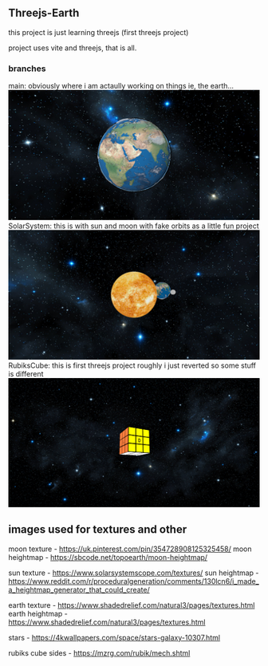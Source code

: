 ## Threejs-Earth

this project is just learning threejs (first threejs project)

project uses vite and threejs, that is all.

### branches 
main: obviously where i am actaully working on things ie, the earth...
![image of the earth from website](/previews/earthwebsite.png)
SolarSystem: this is with sun and moon with fake orbits as a little fun project
![image of the solar system from website](/previews/solarsystem.png)
RubiksCube: this is first threejs project roughly i just reverted so some stuff is different
![image of rubiks cube from website](/previews/rubikscube.png)


## images used for textures and other

moon texture - https://uk.pinterest.com/pin/354728908125325458/
moon heightmap - https://sbcode.net/topoearth/moon-heightmap/

sun texture - https://www.solarsystemscope.com/textures/
sun heightmap - https://www.reddit.com/r/proceduralgeneration/comments/130lcn6/i_made_a_heightmap_generator_that_could_create/

earth texture - https://www.shadedrelief.com/natural3/pages/textures.html
earth heightmap - https://www.shadedrelief.com/natural3/pages/textures.html

stars - https://4kwallpapers.com/space/stars-galaxy-10307.html

rubiks cube sides - https://mzrg.com/rubik/mech.shtml
